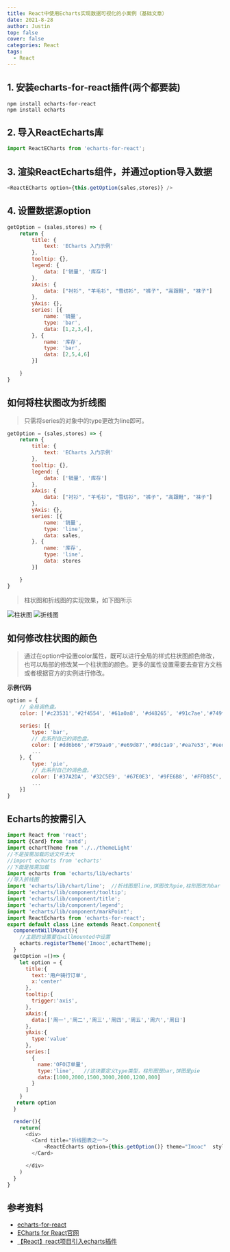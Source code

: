 ```yaml
---
title: React中使用Echarts实现数据可视化的小案例（基础文章）
date: 2021-8-28
author: Justin
top: false
cover: false
categories: React
tags:
  - React
---
```

## 1. 安装echarts-for-react插件(两个都要装)
```
npm install echarts-for-react
npm install echarts
```

## 2. 导入ReactEcharts库
```js
import ReactECharts from 'echarts-for-react';
```

## 3. 渲染ReactEcharts组件，并通过option导入数据
```js
<ReactECharts option={this.getOption(sales,stores)} />
```

## 4. 设置数据源option
```js
getOption = (sales,stores) => {
    return {
        title: {
            text: 'ECharts 入门示例'
        },
        tooltip: {},
        legend: {
            data: ['销量', '库存']
        },
        xAxis: {
            data: ["衬衫", "羊毛衫", "雪纺衫", "裤子", "高跟鞋", "袜子"]
        },
        yAxis: {},
        series: [{
            name: '销量',
            type: 'bar',
            data: [1,2,3,4],
        }, {
            name: '库存',
            type: 'bar',
            data: [2,5,4,6]
        }]

    }
}
```

## 如何将柱状图改为折线图
>只需将series的对象中的type更改为line即可。
```js
getOption = (sales,stores) => {
    return {
        title: {
            text: 'ECharts 入门示例'
        },
        tooltip: {},
        legend: {
            data: ['销量', '库存']
        },
        xAxis: {
            data: ["衬衫", "羊毛衫", "雪纺衫", "裤子", "高跟鞋", "袜子"]
        },
        yAxis: {},
        series: [{
            name: '销量',
            type: 'line',
            data: sales,
        }, {
            name: '库存',
            type: 'line',
            data: stores
        }]

    }
}
```
>柱状图和折线图的实现效果，如下图所示

![柱状图](https://img-blog.csdnimg.cn/img_convert/4dba1135680613dbcdef254fcbf1f3f8.png)
![折线图](https://img-blog.csdnimg.cn/img_convert/61840f54f0ab7c31d84abd1b3386c816.png)

## 如何修改柱状图的颜色
>通过在option中设置color属性，既可以进行全局的样式柱状图颜色修改，也可以局部的修改某一个柱状图的颜色。更多的属性设置需要去查官方文档或者根据官方的实例进行修改。

**示例代码**
```js
option = {
    // 全局调色盘。
    color: ['#c23531','#2f4554', '#61a0a8', '#d48265', '#91c7ae','#749f83',  '#ca8622', '#bda29a','#6e7074', '#546570', '#c4ccd3'],

    series: [{
        type: 'bar',
        // 此系列自己的调色盘。
        color: ['#dd6b66','#759aa0','#e69d87','#8dc1a9','#ea7e53','#eedd78','#73a373','#73b9bc','#7289ab', '#91ca8c','#f49f42'],
        ...
    }, {
        type: 'pie',
        // 此系列自己的调色盘。
        color: ['#37A2DA', '#32C5E9', '#67E0E3', '#9FE6B8', '#FFDB5C','#ff9f7f', '#fb7293', '#E062AE', '#E690D1', '#e7bcf3', '#9d96f5', '#8378EA', '#96BFFF'],
        ...
    }]
}
```
## Echarts的按需引入
```js
import React from 'react';
import {Card} from 'antd';
import echartTheme from './../themeLight'
//不是按需加载的话文件太大
//import echarts from 'echarts'
//下面是按需加载
import echarts from 'echarts/lib/echarts'
//导入折线图
import 'echarts/lib/chart/line';  //折线图是line,饼图改为pie,柱形图改为bar
import 'echarts/lib/component/tooltip';
import 'echarts/lib/component/title';
import 'echarts/lib/component/legend';
import 'echarts/lib/component/markPoint';
import ReactEcharts from 'echarts-for-react';
export default class Line extends React.Component{
  componentWillMount(){
    //主题的设置要在willmounted中设置
    echarts.registerTheme('Imooc',echartTheme);
  }
  getOption =()=> {
    let option = {
      title:{
        text:'用户骑行订单',
        x:'center'
      },
      tooltip:{
        trigger:'axis',
      },
      xAxis:{
        data:['周一','周二','周三','周四','周五','周六','周日']
      },
      yAxis:{
        type:'value'
      },
      series:[
        {
          name:'OFO订单量',
          type:'line',   //这块要定义type类型，柱形图是bar,饼图是pie
          data:[1000,2000,1500,3000,2000,1200,800]
        }
      ]
    }
   return option
  }

  render(){
    return(
      <div>
        <Card title="折线图表之一">
            <ReactEcharts option={this.getOption()} theme="Imooc"  style={{height:'400px'}}/>
        </Card>

      </div>
    )
  }
}
```
## 参考资料
* [echarts-for-react](https://www.jianshu.com/p/f6c1c4618c22)
* [ECharts for React官网](https://git.hust.cc/echarts-for-react/)
* [【React】react项目引入echarts插件](https://www.jianshu.com/p/f6c1c4618c22)


